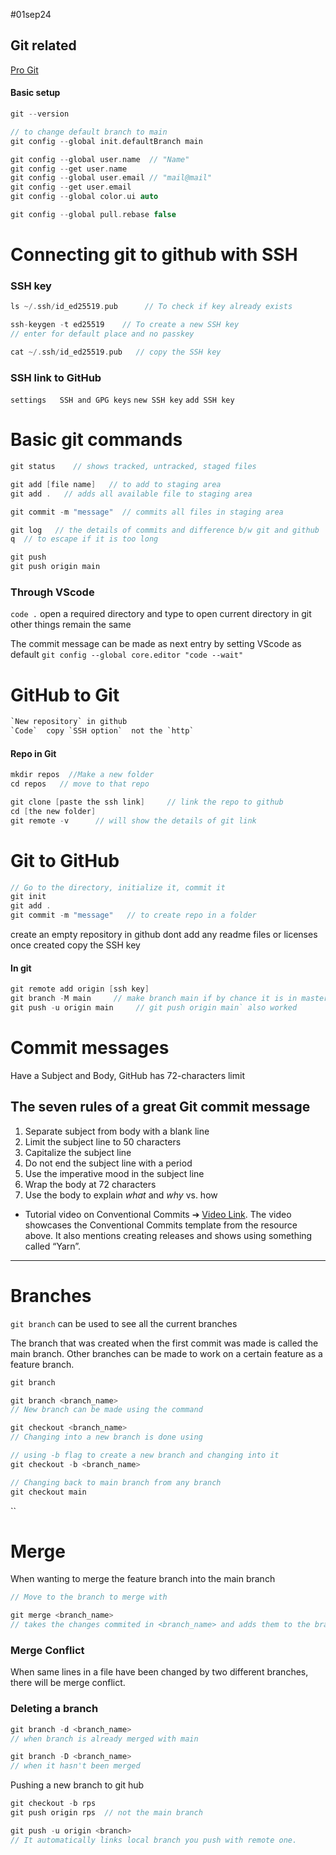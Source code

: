 #01sep24 
## Git related   
[Pro Git](https://git-scm.com/book/en/v2/Getting-Started-About-Version-Control)

#### Basic setup
```c
git --version

// to change default branch to main
git config --global init.defaultBranch main

git config --global user.name  // "Name"                    
git config --get user.name
git config --global user.email // "mail@mail"       
git config --get user.email
git config --global color.ui auto

git config --global pull.rebase false
```

# Connecting git to github with SSH

### SSH key
```c
ls ~/.ssh/id_ed25519.pub      // To check if key already exists

ssh-keygen -t ed25519    // To create a new SSH key
// enter for default place and no passkey

cat ~/.ssh/id_ed25519.pub   // copy the SSH key
```
### SSH link to GitHub
`settings   SSH and GPG keys`
`new SSH key`
`add SSH key`


# Basic git commands

```c
git status    // shows tracked, untracked, staged files

git add [file name]   // to add to staging area
git add .   // adds all available file to staging area

git commit -m "message"  // commits all files in staging area

git log   // the details of commits and difference b/w git and github
q  // to escape if it is too long

git push
git push origin main
```

### Through VScode
`code .` open a required directory and type to open current directory in git
other things remain the same

The commit message can be made as next entry by setting VScode as default
`git config --global core.editor "code --wait"`




# GitHub to Git 
```c
`New repository` in github
`Code`  copy `SSH option`  not the `http`
```
#### Repo in Git
```c
mkdir repos  //Make a new folder
cd repos   // move to that repo

git clone [paste the ssh link]     // link the repo to github
cd [the new folder]
git remote -v      // will show the details of git link
```

# Git to GitHub
```c
// Go to the directory, initialize it, commit it
git init  
git add .
git commit -m "message"   // to create repo in a folder
```
create an empty repository in github
dont add any readme files or licenses
once created copy the SSH key

#### In git 
```c
git remote add origin [ssh key]
git branch -M main     // make branch main if by chance it is in master
git push -u origin main     // git push origin main` also worked
```


# Commit messages
Have a Subject and Body, GitHub has 72-characters limit

## The seven rules of a great Git commit message

1. Separate subject from body with a blank line
2. Limit the subject line to 50 characters
3. Capitalize the subject line
4. Do not end the subject line with a period
5. Use the imperative mood in the subject line
6. Wrap the body at 72 characters
7. Use the body to explain _what_ and _why_ vs. how


-   
    Tutorial video on Conventional Commits ➔ [Video Link](https://www.youtube.com/watch?v=OJqUWvmf4gg).
    The video showcases the Conventional Commits template from the resource above. It also mentions creating releases and shows using something called “Yarn”. 
___


# Branches

`git branch` can be used to see all the current branches

The branch that was created when the first commit was made is called the main branch.
Other branches can be made to work on a certain feature as a feature branch.

```c
git branch

git branch <branch_name>
// New branch can be made using the command

git checkout <branch_name>
// Changing into a new branch is done using

// using -b flag to create a new branch and changing into it
git checkout -b <branch_name>

// Changing back to main branch from any branch
git checkout main
```
``

# Merge

When wanting to merge the feature branch into the main branch
```c
// Move to the branch to merge with

git merge <branch_name>
// takes the changes commited in <branch_name> and adds them to the branch that we are currently on.
```

### Merge Conflict

When same lines in a file have been changed by two different branches, there will be merge conflict.

### Deleting a branch
```c
git branch -d <branch_name>
// when branch is already merged with main

git branch -D <branch_name>
// when it hasn't been merged
```


Pushing a new branch to git hub
```c
git checkout -b rps
git push origin rps  // not the main branch

git push -u origin <branch>
// It automatically links local branch you push with remote one.

```